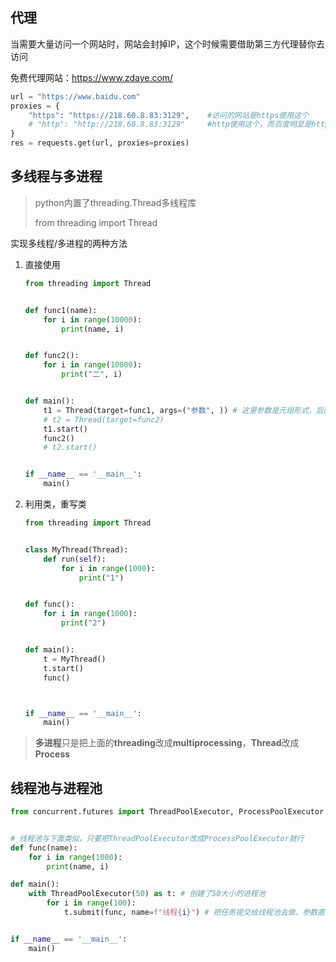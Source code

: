 ## 代理

当需要大量访问一个网站时，网站会封掉IP，这个时候需要借助第三方代理替你去访问

免费代理网站：https://www.zdaye.com/

```python
url = "https://www.baidu.com"
proxies = {
    "https": "https://218.60.8.83:3129",	#访问的网站是https使用这个
    # "http": "http://218.60.8.83:3129"		#http使用这个，而百度明显是https，所以使用第一条即可
}
res = requests.get(url, proxies=proxies)
```

## 多线程与多进程

> python内置了threading.Thread多线程库
>
> from threading import Thread

实现多线程/多进程的两种方法

1. 直接使用

   ```python
   from threading import Thread
   
   
   def func1(name):
       for i in range(10000):
           print(name, i)
   
   
   def func2():
       for i in range(10000):
           print("二", i)
   
   
   def main():
       t1 = Thread(target=func1, args=("参数", )) # 这里参数是元组形式，后面必须跟一个逗号，否则就成字符串了
       # t2 = Thread(target=func2)
       t1.start()
       func2()
       # t2.start()
   
   
   if __name__ == '__main__':
       main()
   ```

2. 利用类，重写类

   ```python
   from threading import Thread
   
   
   class MyThread(Thread):
       def run(self):
           for i in range(1000):
               print("1")
   
   
   def func():
       for i in range(1000):
           print("2")
   
   
   def main():
       t = MyThread()
       t.start()
       func()
   
   
   
   if __name__ == '__main__':
       main()
   ```


> **多进程**只是把上面的**threading**改成**multiprocessing**，**Thread**改成**Process**

## 线程池与进程池

```python
from concurrent.futures import ThreadPoolExecutor, ProcessPoolExecutor


# 线程池与下面类似，只要把ThreadPoolExecutor改成ProcessPoolExecutor就行
def func(name):
    for i in range(1000):
        print(name, i)

def main():
    with ThreadPoolExecutor(50) as t: # 创建了50大小的进程池
        for i in range(100):
            t.submit(func, name=f"线程{i}") # 把任务提交给线程池去做，参数直接给就可以


if __name__ == '__main__':
    main()
```



